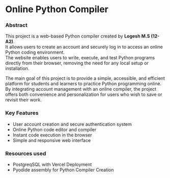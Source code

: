 # Online Python Compiler

### Abstract

This project is a web-based Python compiler created by **Logesh M.S (12-A2)**.  
It allows users to create an account and securely log in to access an online Python coding environment.  
The website enables users to write, execute, and test Python programs directly from their browser, removing the need for any local setup or installation.

The main goal of this project is to provide a simple, accessible, and efficient platform for students and learners to practice Python programming online.  
By integrating account management with an online compiler, the project offers both convenience and personalization for users who wish to save or revisit their work.

### Key Features
- User account creation and secure authentication system  
- Online Python code editor and compiler  
- Instant code execution in the browser  
- Simple and responsive web interface  


### Resources used
- PostgreqSQL with Vercel Deployment
- Pyodide assembly for Python Compiler Creation
